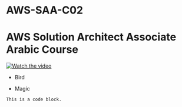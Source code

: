 # AWS-SAA-C02
# AWS Solution Architect Associate Arabic Course


[![Watch the video](https://i.imgur.com/vKb2F1B.png)](https://youtu.be/GoYBC45gER0)

<ul>
<li><p>Bird</p></li>
<li><p>Magic</p></li>
</ul>

<pre><code>This is a code block.
</code></pre>
